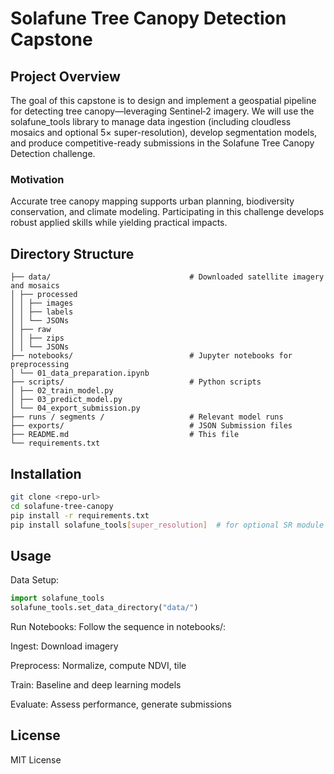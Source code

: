 # Solafune Tree Canopy Detection Capstone

## Project Overview  
The goal of this capstone is to design and implement a geospatial pipeline for detecting tree canopy—leveraging Sentinel‑2 imagery. We will use the solafune_tools library to manage data ingestion (including cloudless mosaics and optional 5× super-resolution), develop segmentation models, and produce competitive-ready submissions in the Solafune Tree Canopy Detection challenge.

### Motivation
Accurate tree canopy mapping supports urban planning, biodiversity conservation, and climate modeling. Participating in this challenge develops robust applied skills while yielding practical impacts.


## Directory Structure  
```
├── data/                               # Downloaded satellite imagery and mosaics
│ ├── processed
│ │ ├── images
│ │ ├── labels
│ │ └── JSONs
│ ├── raw
│ │ ├── zips
│ │ └── JSONs
├── notebooks/                          # Jupyter notebooks for preprocessing
│ └── 01_data_preparation.ipynb
├── scripts/                            # Python scripts
│ ├── 02_train_model.py
│ ├── 03_predict_model.py
│ └── 04_export_submission.py
├── runs / segments /                   # Relevant model runs
├── exports/                            # JSON Submission files
├── README.md                           # This file
└── requirements.txt
```


## Installation  
```bash
git clone <repo-url>
cd solafune-tree-canopy
pip install -r requirements.txt
pip install solafune_tools[super_resolution]  # for optional SR module
```

## Usage
Data Setup:

``` python
import solafune_tools
solafune_tools.set_data_directory("data/")
```

Run Notebooks: Follow the sequence in notebooks/:

Ingest: Download imagery

Preprocess: Normalize, compute NDVI, tile

Train: Baseline and deep learning models

Evaluate: Assess performance, generate submissions

## License
MIT License


